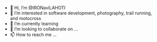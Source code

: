 - 👋 Hi, I’m @IRONaviLAHOTI
- 👀 I’m interested in software development, photography, trail running, and motocross
- 🌱 I’m currently learning
- 💞️ I’m looking to collaborate on ...
- 📫 How to reach me ...

<!---
IRONaviLAHOTI/IRONaviLAHOTI is a ✨ special ✨ repository because its `README.md` (this file) appears on your GitHub profile.
You can click the Preview link to take a look at your changes.
--->
